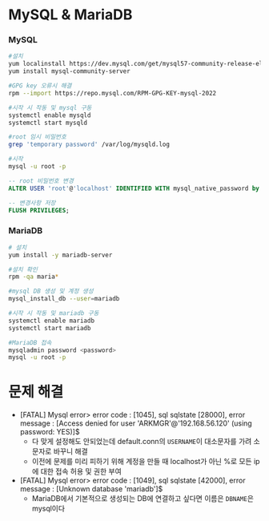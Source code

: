# MySQL & MariaDB

### MySQL

```bash
#설치
yum localinstall https://dev.mysql.com/get/mysql57-community-release-el7-11.noarch.rpm
yum install mysql-community-server

#GPG key 오류시 해결
rpm --import https://repo.mysql.com/RPM-GPG-KEY-mysql-2022

#시작 시 작동 및 mysql 구동
systemctl enable mysqld
systemctl start mysqld

#root 임시 비밀번호
grep 'temporary password' /var/log/mysqld.log

#시작
mysql -u root -p
```

```sql
-- root 비밀번호 변경
ALTER USER 'root'@'localhost' IDENTIFIED WITH mysql_native_password by '<password>';

-- 변경사항 저장
FLUSH PRIVILEGES;
```

### MariaDB

```bash
# 설치
yum install -y mariadb-server

#설치 확인
rpm -qa maria*

#mysql DB 생성 및 계정 생성
mysql_install_db --user=mariadb

#시작 시 작동 및 mariadb 구동
systemctl enable mariadb
systemctl start mariadb

#MariaDB 접속
mysqladmin password <password>
mysql -u root -p
```

# 문제 해결

- [FATAL] Mysql error> error code : [1045], sql sqlstate [28000], error message : [Access denied for user 'ARKMGR'@'192.168.56.120' (using password: YES)]$
    - 다 맞게 설정해도 안되었는데 default.conn의 `USERNAME`이 대소문자를 가려 소문자로 바꾸니 해결
    - 이전에 문제를 미리 피하기 위해 계정을 만들 때 localhost가 아닌 %로 모든 ip에 대한 접속 허용 및 권한 부여
- [FATAL] Mysql error> error code : [1049], sql sqlstate [42000], error message : [Unknown database 'mariadb']$
    - MariaDB에서 기본적으로 생성되는 DB에 연결하고 싶다면 이름은 `DBNAME`은 mysql이다